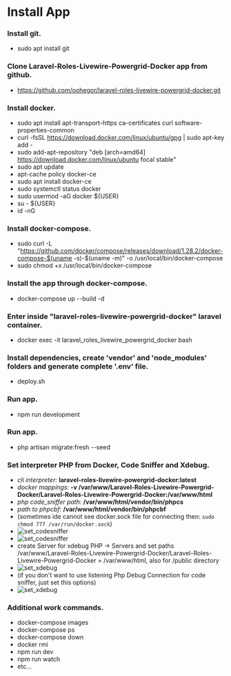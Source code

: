 # **Install App**

### Install git.
- sudo apt install git

### Clone Laravel-Roles-Livewire-Powergrid-Docker app from github.
- https://github.com/oohegor/laravel-roles-livewire-powergrid-docker.git

### Install docker.
- sudo apt install apt-transport-https ca-certificates curl software-properties-common
- curl -fsSL https://download.docker.com/linux/ubuntu/gpg | sudo apt-key add -
- sudo add-apt-repository "deb [arch=amd64] https://download.docker.com/linux/ubuntu focal stable"
- sudo apt update
- apt-cache policy docker-ce
- sudo apt install docker-ce
- sudo systemctl status docker
- sudo usermod -aG docker ${USER}
- su - ${USER}
- id -nG

### Install docker-compose.
- sudo curl -L "https://github.com/docker/compose/releases/download/1.28.2/docker-compose-$(uname -s)-$(uname -m)" -o /usr/local/bin/docker-compose
- sudo chmod +x /usr/local/bin/docker-compose

### Install the app through docker-compose.
- docker-compose up --build -d

### Enter inside "laravel-roles-livewire-powergrid-docker" laravel container.
- docker exec -it laravel_roles_livewire_powergrid_docker bash

### Install dependencies, create 'vendor' and 'node_modules' folders and generate complete '.env' file.
- deploy.sh

### Run app.
- npm run development

### Run app.
- php artisan migrate:fresh --seed

### Set interpreter PHP from Docker, Code Sniffer and Xdebug.
- *cli interpreter:* **laravel-roles-livewire-powergrid-docker:latest**
- *docker mappings:* **-v /var/www/Laravel-Roles-Livewire-Powergrid-Docker/Laravel-Roles-Livewire-Powergrid-Docker:/var/www/html**
- *php code_sniffer path:* **/var/www/html/vendor/bin/phpcs**
- *path to phpcbf:* **/var/www/html/vendor/bin/phpcbf**
- (sometimes ide cannot see docker.sock file for connecting then: `sudo chmod 777 /var/run/docker.sock`)
- ![set_codesniffer](set_codesniffer.png)
- ![set_codesniffer](set_inspection.png)
- create Server for xdebug PHP -> Servers and set paths /var/www/Laravel-Roles-Livewire-Powergrid-Docker/Laravel-Roles-Livewire-Powergrid-Docker = /var/www/html, also for /public directory
- ![set_xdebug](set_xdebug.png)
- (if you don't want to use listening Php Debug Connection for code sniffer, just set this options)
- ![set_xdebug](repair_xdebug_listening_vs_code_sniffer.png)

### Additional work commands.
- docker-compose images
- docker-compose ps
- docker-compose down
- docker rmi
- npm run dev
- npm run watch
- etc...
